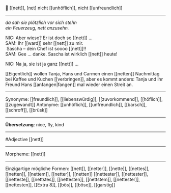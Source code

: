 🤗 [[nett]], [nɛt]
nicht [[unhöflich]], nicht [[unfreundlich]]

---
*da sah sie plötzlich vor sich stehn*  
*ein Feuerzeug, nett anzusehn.*  

NIC: Aber wieso? Er ist doch so [[nett]] ...
SAM: Ihr [[ward]] sehr [[nett]] zu mir.  
 Sascha – dein Chef ist soooo [[nett]]!! 
SAM: Gee … danke. Sascha ist wirklich [[nett]] heute!  

NIC: Na ja, sie ist ja ganz [[nett]] …  

[[Eigentlich]] wollen Tanja, Hans und Carmen einen [[netten]] Nachmittag bei Kaffee und Kuchen [[verbringen]], aber es kommt anders: Tanja und ihr Freund Hans [[anfangen|fangen]] mal wieder einen Streit an. 
 

---
Synonyme: [[freundlich]], [[liebenswürdig]], [[zuvorkommend]], [[höflich]], [[zugewandt]]
Antonyme: [[unhöflich]], [[unfreundlich]], [[barsch]], [[schroff]], [[brüsk]]

---
**Übersetzung**:
nice, fly, kind

---
#Adjective [[nett]]

---
Morpheme:
[[nett]]

---


Einzigartige mögliche Formen: 
[[nett]], [[netter]], [[nette]], [[nettes]], [[netten]], [[nettem]], [[netter]], [[netten]]
[[nettester]], [[nettester]], [[netteste]], [[nettstes]], [[nettesten]], [[nettstem]], [[nettester]], [[nettesten]], [[Extra 8]], [[bös]], [[böse]], [[garstig]]